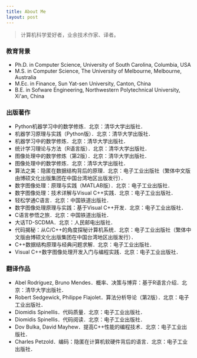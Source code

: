 ```yaml
---
title: About Me
layout: post
---
```


> 计算机科学爱好者，业余技术作家、译者。

### 教育背景

- Ph.D. in Computer Science, University of South Carolina, Columbia, USA
- M.S. in Computer Science, The University of Melbourne, Melbourne, Australia
- M.Ec. in Finance, Sun Yat-sen University, Canton, China
- B.E. in Sofware Engineering, Northwestern Polytechnical University, Xi&apos;an, China

### 出版著作

-	Python机器学习中的数学修炼．北京：清华大学出版社．
-	机器学习原理与实践（Python版）．北京：清华大学出版社．
-	机器学习中的数学修炼．北京：清华大学出版社．
-	统计学习理论与方法（R语言版）．北京：清华大学出版社．
-	图像处理中的数学修炼（第2版）．北京：清华大学出版社．
-	图像处理中的数学修炼．北京：清华大学出版社．
-	算法之美：隐匿在数据结构背后的原理．北京：电子工业出版社（繁体中文版由博硕文化出版集团在中国台湾地区出版发行）．
-	数字图像处理：原理与实践（MATLAB版）．北京：电子工业出版社．
-	数字图像处理：技术详解与Visual C++实践．北京：电子工业出版社．
-	轻松学通C语言．北京：中国铁道出版社．
-	数字图像处理原理与实践：基于Visual C++开发．北京：电子工业出版社．
-	C语言参悟之旅．北京：中国铁道出版社．
-	大话TD-SCDMA．北京：人民邮电出版社．
-	代码揭秘：从C/C++的角度探秘计算机系统．北京：电子工业出版社（繁体中文版由博硕文化出版集团在中国台湾地区出版发行）．
-	C++数据结构原理与经典问题求解．北京：电子工业出版社．
-	Visual C++数字图像处理开发入门与编程实践．北京：电子工业出版社．

### 翻译作品

- Abel Rodríguez, Bruno Mendes．概率、决策与博弈：基于R语言介绍．北京：清华大学出版社．
-	Robert Sedgewick, Philippe Flajolet．算法分析导论（第2版）．北京：电子工业出版社．
-	Diomidis Spinellis．代码质量．北京：电子工业出版社．
-	Diomidis Spinellis．代码阅读．北京：电子工业出版社．
-	Dov Bulka, David Mayhew．提高C++性能的编程技术．北京：电子工业出版社．
-	Charles Petzold．编码：隐匿在计算机软硬件背后的语言．北京：电子工业出版社．
